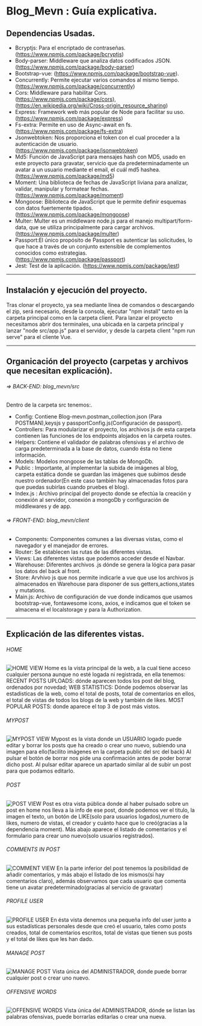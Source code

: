 # Blog_Mevn : Guía explicativa.

## Dependencias Usadas.

- Bcryptjs: Para el encriptado de contraseñas. (https://www.npmjs.com/package/bcryptjs)
- Body-parser: Middleware que analiza datos codificados JSON. (https://www.npmjs.com/package/body-parser)
- Bootstrap-vue: (https://www.npmjs.com/package/bootstrap-vue).
- Concurrently: Permite ejecutar varios comandos al mismo  tiempo. (https://www.npmjs.com/package/concurrently)
- Cors: Middleware para habilitar Cors. (https://www.npmjs.com/package/cors),(https://en.wikipedia.org/wiki/Cross-origin_resource_sharing)
- Express: Framework web más popular de Node para facilitar su uso. (https://www.npmjs.com/package/express)
- Fs-extra: Permite en uso de Async-await en fs. (https://www.npmjs.com/package/fs-extra)
- Jsonwebtoken: Nos proporciona el token con el cual proceder a la autenticación de usuario.(https://www.npmjs.com/package/jsonwebtoken)
- Md5: Función de JavaScript para mensajes hash con MD5, usado en este proyecto para gravatar, servicio que da predeterminadamente un avatar a un usuario mediante el email, el cuál md5 hashea.(https://www.npmjs.com/package/md5)
- Moment: Una biblioteca de fechas de JavaScript liviana para analizar, validar, manipular y formatear fechas. (https://www.npmjs.com/package/moment)
- Mongoose: Biblioteca de JavaScript que le permite definir esquemas con datos fuertemente tipados. (https://www.npmjs.com/package/mongoose)
- Multer: Multer es un middleware node.js para el manejo multipart/form-data, que se utiliza principalmente para cargar archivos. (https://www.npmjs.com/package/multer)
- Passport:El único propósito de Passport es autenticar las solicitudes, lo que hace a través de un conjunto extensible de complementos conocidos como estrategias.(https://www.npmjs.com/package/passport)
- Jest: Test de la aplicación. (https://www.npmjs.com/package/jest)

-----------------------------------------------------------------------------------------------------------------------------------------------------------------------------------------------------------------------------------
## Instalación y ejecución del proyecto.
Tras clonar el proyecto, ya sea mediante línea de comandos o descargando el zip, será necesario, desde la consola, ejecutar "npm install" tanto en la carpeta principal como en la carpeta client.
Para lanzar el proyecto necesitamos abrir dos terminales, una ubicada en la carpeta principal y lanzar "node src/app.js" para el servidor, y desde la carpeta client "npm run serve" para el cliente Vue.

-----------------------------------------------------------------------------------------------------------------------------------------------------------------------------------------------------------------------------------
## Organicación del proyecto (carpetas y archivos que necesitan explicación).

###### => BACK-END: blog_mevn/src

Dentro de la carpeta src tenemos:.
- Config: Contiene Blog-mevn.postman_collection.json (Para POSTMAN),keysjs y passportConfig.js(Configuración de passport).
- Controllers: Para modularizar el proyecto, los archivos js de esta carpeta contienen las funciones de los endpoints alojados en la carpeta routes.
- Helpers: Contiene el validador de palabras ofensivas y el archivo de carga predeterminada a la base de datos, cuando ésta no tiene información.
- Models: Modelos mongoose de las tablas de MongoDb.
- Public : Importante, al implementar la subida de imágenes al blog, carpeta estática donde se guardan las imágenes que subimos desde nuestro ordenador(En este caso también hay almacenadas fotos para que puedas subirlas cuando pruebes el blog).
- Index.js : Archivo principal del proyecto donde se efectúa la creación y conexión al servidor, conexión a mongoDb y configuración de middlewares y de app.

###### => FRONT-END: blog_mevn/client
- Components: Componentes comunes a las diversas vistas, como el navegador y el manejador de errores.
- Router: Se establecen las rutas de las diferentes vistas.
- Views: Las diferentes vistas que podemos acceder desde el Navbar.
- Warehouse: Diferentes archivos .js dónde se genera la lógica para pasar los datos del back al front.
- Store: Arvhivo js que nos permite indicarle a vue que use los archivos js almacenados en Warehouse para disponer de sus getters,actions,states y mutations.
- Main.js: Archivo de configuración de vue donde indicamos que usamos bootstrap-vue, fontawesome icons, axios, e indicamos que el token se almacena el el localstorage y para la Authorization.

-----------------------------------------------------------------------------------------------------------------------------------------------------------------------------------------------------------------------------------

## Explicación de las diferentes vistas.
###### HOME
![HOME VIEW](https://github.com/AndresO90/Blog_Mevn/blob/master/src/public/uploads/home.png)
Home es la vista principal de la web, a la cual tiene acceso cualquier persona aunque no esté logada ni registrada, en ella tenemos:
RECENT POSTS UPLOADS: dónde aparecen todos los post del blog, ordenados por novedad;  WEB STATISTICS: Dónde podemos observar las estadisticas de la web, como el total de posts, total de comentarios en ellos, el total de vistas de todos los blogs de la web y también de likes.
MOST POPULAR POSTS: donde aparece el top 3 de post más vistos.

###### MYPOST 

![MYPOST VIEW](https://github.com/AndresO90/Blog_Mevn/blob/master/src/public/uploads/myPostUser.png)
Mypost es la vista donde un USUARIO logado puede editar y borrar los posts que ha creado o crear uno nuevo, subiendo una imagen para ello(facilito imágenes en la carpeta public del src del back)
Al pulsar el botón de borrar nos pide una confirmación antes de poder borrar dicho post. Al pulsar editar aparece un apartado similar al de subir un post para que podamos editarlo.

###### POST
![POST VIEW](https://github.com/AndresO90/Blog_Mevn/blob/master/src/public/uploads/post.png)
Post es otra vista pública donde al haber pulsado sobre un post en home nos lleva a la info de ese post, donde podemos ver el titulo, la imagen el texto, un botón de LIKE(solo para usuarios logados),numero de likes, numero de vistas, el creador y cuánto hace que lo creó(gracias a la dependencia moment).
Más abajo aparece el listado de comentarios y el formulario para crear uno nuevo(solo usuarios registrados).

###### COMMENTS IN POST
![COMMENT VIEW](https://github.com/AndresO90/Blog_Mevn/blob/master/src/public/uploads/commentsExample.png)
En la parte inferior del post tenemos la posibilidad de añadir comentarios, y más abajo el listado de los mismos(si hay comentarios claro), además observamos que cada usuario que comenta tiene un avatar predeterminado(gracias al servicio de gravatar)

###### PROFILE USER
![PROFILE USER](https://github.com/AndresO90/Blog_Mevn/blob/master/src/public/uploads/profileUser.png)
En ésta vista denemos una pequeña info del user junto a sus estadísticas personales desde que creó el usuario, tales como posts creados, total de comentarios escritos, total de vistas que tienen sus posts y el total de likes que les han dado.

###### MANAGE POST
![MANAGE POST](https://github.com/AndresO90/Blog_Mevn/blob/master/src/public/uploads/managePostAdmin.png)
Vista única del ADMINISTRADOR, donde puede borrar cualquier post o crear uno nuevo.

###### OFFENSIVE WORDS
![OFFENSIVE WORDS](https://github.com/AndresO90/Blog_Mevn/blob/master/src/public/uploads/offWordAdmin.png)
Vista única del ADMINISTRADOR, dónde se listan las palabras ofensivas, puede borrarlas editarlas o crear una nueva.
